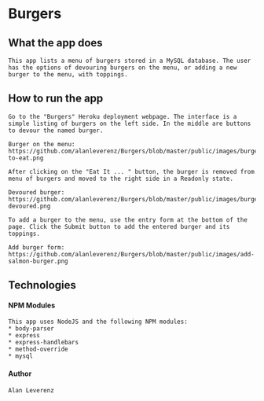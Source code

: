 # Burgers

## What the app does

    This app lists a menu of burgers stored in a MySQL database. The user has the options of devouring burgers on the menu, or adding a new burger to the menu, with toppings.

## How to run the app

    Go to the "Burgers" Heroku deployment webpage. The interface is a simple listing of burgers on the left side. In the middle are buttons to devour the named burger.

    Burger on the menu:
    https://github.com/alanleverenz/Burgers/blob/master/public/images/burger-to-eat.png

    After clicking on the "Eat It ... " button, the burger is removed from menu of burgers and moved to the right side in a Readonly state.

    Devoured burger:
    https://github.com/alanleverenz/Burgers/blob/master/public/images/burger-devoured.png

    To add a burger to the menu, use the entry form at the bottom of the page. Click the Submit button to add the entered burger and its toppings.

    Add burger form:
    https://github.com/alanleverenz/Burgers/blob/master/public/images/add-salmon-burger.png

## Technologies

#### NPM Modules

    This app uses NodeJS and the following NPM modules:
    * body-parser
    * express
    * express-handlebars
    * method-override
    * mysql

#### Author

    Alan Leverenz
